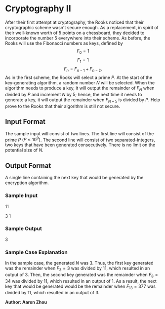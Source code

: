 # Cryptography II

After their first attempt at cryptography, the Rooks noticed that their cryptographic scheme wasn't secure enough. As a replacement, in spirit of their well-known worth of 5 points on a chessboard, they decided to incorporate the number 5 everywhere into their scheme. As before, the Rooks will use the Fibonacci numbers as keys, defined by 
$$F_0 = 1$$ 
$$F_1 = 1$$ 
$$F_n = F_{n-1} + F_{n-2}.$$
As in the first scheme, the Rooks will select a prime $P$. At the start of the key-generating algorithm, a random number $N$ will be selected. When the algorithm needs to produce a key, it will output the remainder of $F_N$ when divided by $P$ and increment $N$ by 5; hence, the next time it needs to generate a key, it will output the remainder when $F_{N+5}$ is divided by $P$. Help prove to the Rooks that their algorithm is still not secure. 

## Input Format

The sample input will consist of two lines. The first line will consist of the prime $P$ $(P \leq 10^9)$. The second line will consist of two separated-integers, two keys that have been generated consecutively. There is no limit on the potential size of $N$. 

## Output Format

A single line containing the next key that would be generated by the encryption algorithm.

### Sample Input

$11$

$3$ $1$

### Sample Output

$3$

### Sample Case Explanation

In the sample case, the generated $N$ was 3. Thus, the first key generated was the remainder when $F_3 = 3$ was divided by 11, which resulted in an output of 3. Then, the second key generated was the remainder when $F_8 = 34$ was divided by 11, which resulted in an output of 1. As a result, the next key that would be generated would be the remainder when $F_{13} = 377$ was divided by 11, which resulted in an output of 3. 

**Author: Aaron Zhou**

